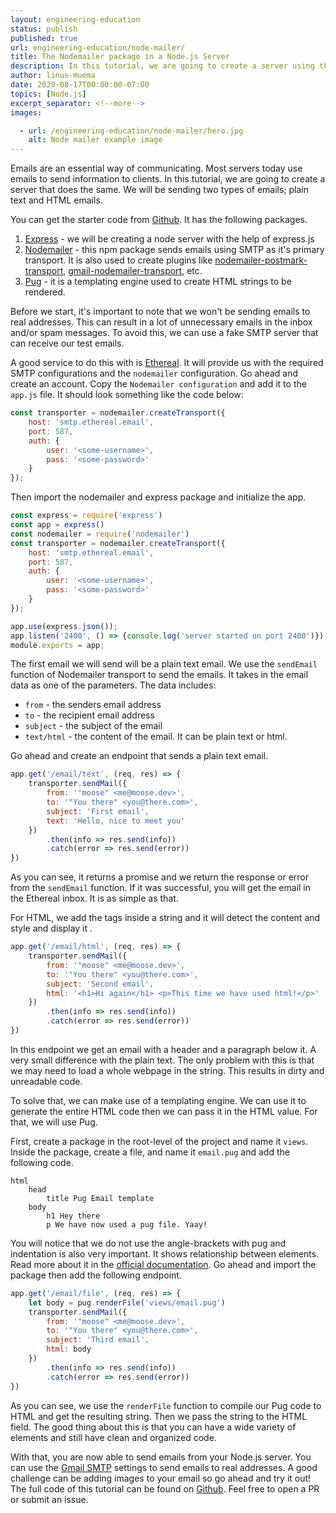```yaml
---
layout: engineering-education
status: publish
published: true
url: engineering-education/node-mailer/
title: The Nodemailer package in a Node.js Server
description: In this tutorial, we are going to create a server using the Nodemailer package in a Node.js Server. We will send two types of emails; plain text and HTML emails - we will be creating a node server with the help of express.js.
author: linus-muema
date: 2020-08-17T00:00:00-07:00
topics: [Node.js]
excerpt_separator: <!--more-->
images:

  - url: /engineering-education/node-mailer/hero.jpg
    alt: Node mailer example image
---
```

Emails are an essential way of communicating. Most servers today use emails to send information to clients. In this tutorial, we are going to create a server that does the same. We will be sending two types of emails; plain text and HTML emails.

<!--more-->
You can get the starter code from [Github](https://github.com/LinusMuema/node-mailer/tree/starter). It has the following packages.

1. [Express](https://expressjs.com/) - we will be creating a node server with the help of express.js
2. [Nodemailer](https://nodemailer.com/about/) - this npm package  sends emails using SMTP as it's primary transport. It is also used to create plugins like [nodemailer-postmark-transport](https://www.npmjs.com/package/nodemailer-postmark-transport), [gmail-nodemailer-transport](https://www.npmjs.com/package/gmail-nodemailer-transport), etc.
3. [Pug](https://pugjs.org/) - it is a templating engine used to create HTML strings to be rendered.

Before we start, it's important to note that we won't be sending emails to real addresses. This can result in a lot of unnecessary emails in the inbox and/or spam messages. To avoid this, we can use a fake SMTP server that can receive our test emails.

A good service to do this with is [Ethereal](https://ethereal.email/). It will provide us with the required SMTP configurations and the `nodemailer` configuration. Go ahead and create an account. Copy the `Nodemailer configuration` and add it to the `app.js` file. It should look something like the code below:

```JavaScript
const transporter = nodemailer.createTransport({
    host: 'smtp.ethereal.email',
    port: 587,
    auth: {
        user: '<some-username>',
        pass: '<some-password>'
    }
});
```

Then import the nodemailer and express package and initialize the app.

```javascript
const express = require('express')
const app = express()
const nodemailer = require('nodemailer')
const transporter = nodemailer.createTransport({
    host: 'smtp.ethereal.email',
    port: 587,
    auth: {
        user: '<some-username>',
        pass: '<some-password>'
    }
});

app.use(express.json());
app.listen('2400', () => {console.log('server started on port 2400')})
module.exports = app;
```

The first email we will send will be a plain text email. We use the `sendEmail` function of Nodemailer transport to send the  emails. It takes in the email data as one of the parameters. The data includes:
* `from` - the senders email address
* `to` - the recipient email address
* `subject` - the subject of the email
* `text/html` - the content of the email. It can be plain text or html.

Go ahead and create an endpoint that sends a plain text email.

```JavaScript
app.get('/email/text', (req, res) => {
    transporter.sendMail({
        from: '"moose" <me@moose.dev>',
        to: '"You there" <you@there.com>',
        subject: 'First email',
        text: 'Hello, nice to meet you'
    })
        .then(info => res.send(info))
        .catch(error => res.send(error))
})
```

As you can see, it returns a promise and we return the response or error from the `sendEmail` function. If it was successful, you will get the email in the Ethereal inbox. It is as simple as that.

For HTML, we add the tags inside a string and it will detect the content and style and display it .

```JavaScript
app.get('/email/html', (req, res) => {
    transporter.sendMail({
        from: '"moose" <me@moose.dev>',
        to: '"You there" <you@there.com>',
        subject: 'Second email',
        html: '<h1>Hi again</h1> <p>This time we have used html!</p>'
    })
        .then(info => res.send(info))
        .catch(error => res.send(error))
})
```

In this endpoint we get an email with a header and a paragraph below it. A very small difference with the plain text. The only problem with this is that we may need to load a whole webpage in the string. This results in dirty and unreadable code.

To solve that, we can make use of a templating engine. We can use it to generate the entire HTML code then we can pass it in the HTML value. For that, we will use Pug.

First, create a package in the root-level of the project and name it `views`. Inside the package, create a file, and name it `email.pug` and add the following code.

```pug
html
    head
        title Pug Email template
    body
        h1 Hey there
        p We have now used a pug file. Yaay!
```

You will notice that we do not use the angle-brackets with pug and indentation is also very important. It shows relationship between elements. Read more about it in the [official documentation](https://pugjs.org/api/getting-started.html). Go ahead and import the package then add the following endpoint.

```JavaScript
app.get('/email/file', (req, res) => {
    let body = pug.renderFile('views/email.pug')
    transporter.sendMail({
        from: '"moose" <me@moose.dev>',
        to: '"You there" <you@there.com>',
        subject: 'Third email',
        html: body
    })
        .then(info => res.send(info))
        .catch(error => res.send(error))
})
```

As you can see, we use the `renderFile` function to compile our Pug code to HTML and get the resulting string. Then we pass the string to the HTML field. The good thing about this is that you can have a wide variety of elements and still have clean and organized code.

With that, you are now able to send emails from your Node.js server. You can use the [Gmail SMTP](https://www.siteground.com/kb/google_free_smtp_server/) settings to send emails to real addresses. A good challenge can be adding images to your email so go ahead and try it out! The full code of this tutorial can be found on [Github](https://github.com/LinusMuema/node-mailer). Feel free to open a PR or submit an issue.
